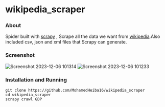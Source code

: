 # wikipedia_scraper

### About 

Spider built with [scrapy](https://scrapy.org/) , Scrape all the data we want from [wikipedia](https://en.wikipedia.org/wiki/List_of_countries_by_GDP_(nominal)).Also included csv, json and xml files that Scrapy can generate.

### Screenshot
![Screenshot 2023-12-06 101314](https://github.com/MohamedHeiba16/wikipedia_scraper/assets/152610603/70e934a4-a310-49a9-bfe6-74671bc68280)
![Screenshot 2023-12-06 101233](https://github.com/MohamedHeiba16/wikipedia_scraper/assets/152610603/c3700522-468e-443e-9cc7-13c626e84e1c)

### Installation and Running

```
git clone https://github.com/MohamedHeiba16/wikipedia_scraper
cd wikipedia_scraper
scrapy crawl GDP
```
